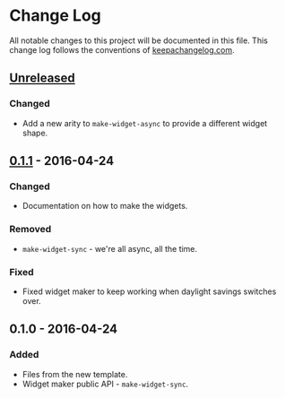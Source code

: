 # Change Log
All notable changes to this project will be documented in this file. This change log follows the conventions of [keepachangelog.com](http://keepachangelog.com/).

## [Unreleased]
### Changed
- Add a new arity to `make-widget-async` to provide a different widget shape.

## [0.1.1] - 2016-04-24
### Changed
- Documentation on how to make the widgets.

### Removed
- `make-widget-sync` - we're all async, all the time.

### Fixed
- Fixed widget maker to keep working when daylight savings switches over.

## 0.1.0 - 2016-04-24
### Added
- Files from the new template.
- Widget maker public API - `make-widget-sync`.

[Unreleased]: https://github.com/your-name/codenames/compare/0.1.1...HEAD
[0.1.1]: https://github.com/your-name/codenames/compare/0.1.0...0.1.1
